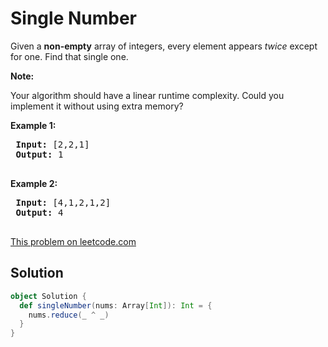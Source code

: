 # Single Number

<p>Given a <strong>non-empty</strong>&nbsp;array of integers, every element appears <em>twice</em> except for one. Find that single one.</p>
 
 <p><strong>Note:</strong></p>
 
 <p>Your algorithm should have a linear runtime complexity. Could you implement it without using extra memory?</p>
 
 <p><strong>Example 1:</strong></p>
 
 <pre>
 <strong>Input:</strong> [2,2,1]
 <strong>Output:</strong> 1
 </pre>
 
 <p><strong>Example 2:</strong></p>
 
 <pre>
 <strong>Input:</strong> [4,1,2,1,2]
 <strong>Output:</strong> 4
 </pre>


[This problem on leetcode.com](https://leetcode.com/problems/single-number/)

## Solution

```scala
object Solution {
  def singleNumber(nums: Array[Int]): Int = {
    nums.reduce(_ ^ _)
  }
}
```
